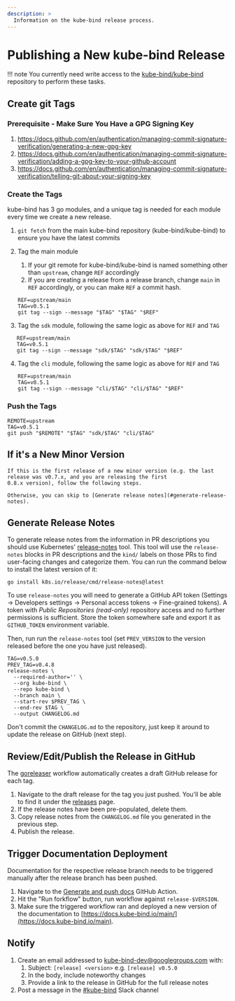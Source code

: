 ```yaml
---
description: >
  Information on the kube-bind release process.
---
```


# Publishing a New kube-bind Release

!!! note
    You currently need write access to the [kube-bind/kube-bind](https://github.com/kube-bind/kube-bind) repository to perform these
    tasks.

## Create git Tags

### Prerequisite - Make Sure You Have a GPG Signing Key

1. <https://docs.github.com/en/authentication/managing-commit-signature-verification/generating-a-new-gpg-key>
2. <https://docs.github.com/en/authentication/managing-commit-signature-verification/adding-a-gpg-key-to-your-github-account>
3. <https://docs.github.com/en/authentication/managing-commit-signature-verification/telling-git-about-your-signing-key>

### Create the Tags

kube-bind has 3 go modules, and a unique tag is needed for each module every time we create a new release.

1. `git fetch` from the main kube-bind repository (kube-bind/kube-bind) to ensure you have the latest commits
2. Tag the main module
   1. If your git remote for kube-bind/kube-bind is named something other than `upstream`, change `REF` accordingly
   2. If you are creating a release from a release branch, change `main` in `REF` accordingly, or you can
      make `REF` a commit hash.

    ```shell
    REF=upstream/main
    TAG=v0.5.1
    git tag --sign --message "$TAG" "$TAG" "$REF"
    ```

 3. Tag the `sdk` module, following the same logic as above for `REF` and `TAG`

   ```shell
      REF=upstream/main
      TAG=v0.5.1
      git tag --sign --message "sdk/$TAG" "sdk/$TAG" "$REF"
   ```
    
4. Tag the `cli` module, following the same logic as above for `REF` and `TAG`

    ```shell
    REF=upstream/main
    TAG=v0.5.1
    git tag --sign --message "cli/$TAG" "cli/$TAG" "$REF"
    ```

### Push the Tags

   ```shell
   REMOTE=upstream
   TAG=v0.5.1
   git push "$REMOTE" "$TAG" "sdk/$TAG" "cli/$TAG"
   ```

## If it's a New Minor Version

```shell
If this is the first release of a new minor version (e.g. the last release was v0.7.x, and you are releasing the first
0.8.x version), follow the following steps.

Otherwise, you can skip to [Generate release notes](#generate-release-notes).
```

## Generate Release Notes

To generate release notes from the information in PR descriptions you should use Kubernetes' [release-notes](https://github.com/kubernetes/release/tree/master/cmd/release-notes) tool.
This tool will use the `release-notes` blocks in PR descriptions and the `kind/` labels on those PRs to find user-facing changes and categorize them.
You can run the command below to install the latest version of it:

```shell
go install k8s.io/release/cmd/release-notes@latest
```

To use `release-notes` you will need to generate a GitHub API token (Settings -> Developers settings -> Personal access tokens -> Fine-grained tokens). A token with _Public Repositories (read-only)_ repository access and no further permissions is sufficient. Store the token somewhere safe and export it as `GITHUB_TOKEN` environment variable.

Then, run run the `release-notes` tool (set `PREV_VERSION` to the version released before the one you have just released).

```shell
TAG=v0.5.0
PREV_TAG=v0.4.8
release-notes \
  --required-author='' \
  --org kube-bind \
  --repo kube-bind \
  --branch main \
  --start-rev $PREV_TAG \
  --end-rev $TAG \
  --output CHANGELOG.md 
```

Don't commit the `CHANGELOG.md` to the repository, just keep it around to update the release on GitHub (next step).

## Review/Edit/Publish the Release in GitHub

The [goreleaser](https://github.com/kube-bind/kube-bind/actions/workflows/goreleaser.yml) workflow automatically creates a draft GitHub release for each tag.

1. Navigate to the draft release for the tag you just pushed. You'll be able to find it under the [releases](https://github.com/kube-bind/kube-bind/releases) page.
2. If the release notes have been pre-populated, delete them.
3. Copy release notes from the `CHANGELOG.md` file you generated in the previous step.
4. Publish the release.

## Trigger Documentation Deployment

Documentation for the respective release branch needs to be triggered manually after the release branch has been pushed.

1. Navigate to the [Generate and push docs](https://github.com/kube-bind/kube-bind/actions/workflows/docs-gen-and-push.yaml) GitHub Action.
2. Hit the "Run forkflow" button, run workflow against `release-$VERSION`.
3. Make sure the triggered workflow ran and deployed a new version of the documentation to [https://docs.kube-bind.io/main/](https://docs.kube-bind.io/main).

## Notify

   1. Create an email addressed to kube-bind-dev@googlegroups.com with:
      1. Subject: `[release] <version>` e.g. `[release] v0.5.0`
      2. In the body, include noteworthy changes
      3. Provide a link to the release in GitHub for the full release notes
   2. Post a message in the [#kube-bind](https://kubernetes.slack.com/archives/C021U8WSAFK) Slack channel
